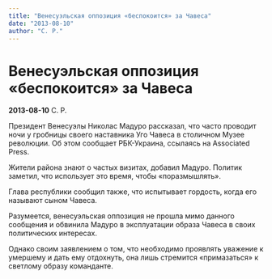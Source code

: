 ```yaml
---
title: "Венесуэльская оппозиция «беспокоится» за Чавеса"
date: "2013-08-10"
author: "С. Р."
---
```


# Венесуэльская оппозиция «беспокоится» за Чавеса

**2013-08-10** С. Р.

Президент Венесуэлы Николас Мадуро рассказал, что часто проводит ночи у гробницы своего наставника Уго Чавеса в столичном Музее революции. Об этом сообщает РБК-Украина, ссылаясь на Associated Press.

Жители района знают о частых визитах, добавил Мадуро. Политик заметил, что использует это время, чтобы «поразмышлять».

Глава республики сообщил также, что испытывает гордость, когда его называют сыном Чавеса.

Разумеется, венесуэльская оппозиция не прошла мимо данного сообщения и обвинила Мадуро в эксплуатации образа Чавеса в своих политических интересах.

Однако своим заявлением о том, что необходимо проявлять уважение к умершему и дать ему отдохнуть, она лишь стремится «примазаться» к светлому образу команданте.